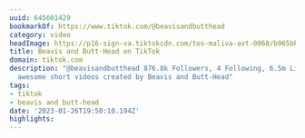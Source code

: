 ```yaml
---
uuid: 645601429
bookmarkOf: https://www.tiktok.com/@beavisandbutthead
category: video
headImage: https://p16-sign-va.tiktokcdn.com/tos-maliva-avt-0068/b965bbad669875016c10a044fb3513cd~c5_720x720.jpeg?x-expires=1694678400&x-signature=d9BUSqYxVpKqcKy1F5ESQGg48a8%3D
title: Beavis and Butt-Head on TikTok
domain: tiktok.com
description: "@beavisandbutthead 876.8k Followers, 4 Following, 6.5m Likes - Watch
  awesome short videos created by Beavis and Butt-Head"
tags:
- tiktok
- beavis and butt-head
date: '2023-01-26T19:50:10.194Z'
highlights: 
---
```



